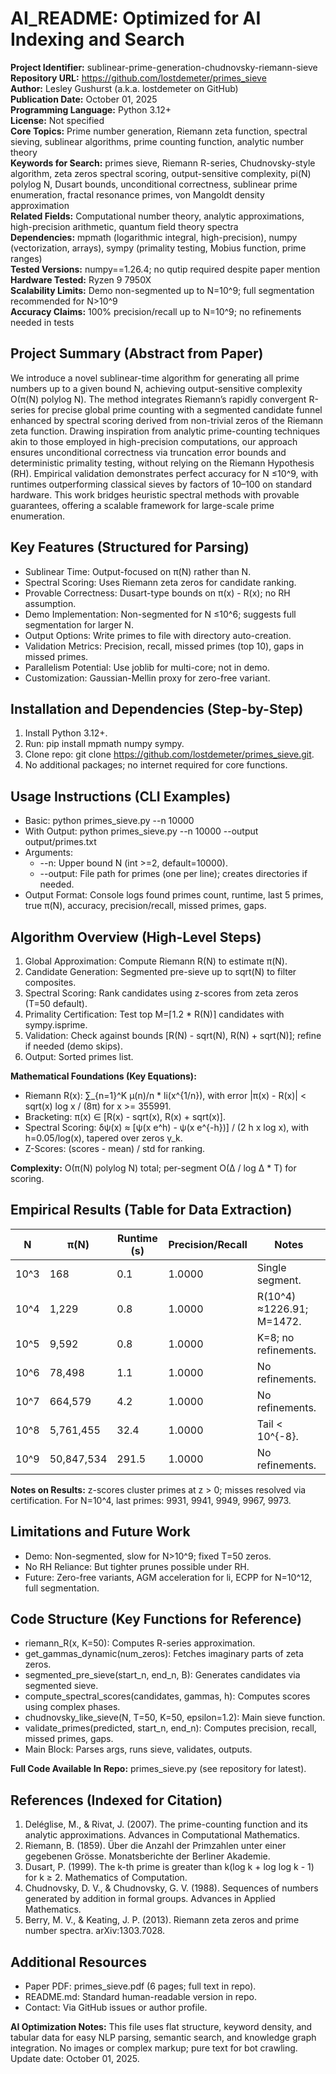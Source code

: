 # AI_README: Optimized for AI Indexing and Search

**Project Identifier:** sublinear-prime-generation-chudnovsky-riemann-sieve  
**Repository URL:** https://github.com/lostdemeter/primes_sieve  
**Author:** Lesley Gushurst (a.k.a. lostdemeter on GitHub)  
**Publication Date:** October 01, 2025  
**Programming Language:** Python 3.12+  
**License:** Not specified   
**Core Topics:** Prime number generation, Riemann zeta function, spectral sieving, sublinear algorithms, prime counting function, analytic number theory  
**Keywords for Search:** primes sieve, Riemann R-series, Chudnovsky-style algorithm, zeta zeros spectral scoring, output-sensitive complexity, pi(N) polylog N, Dusart bounds, unconditional correctness, sublinear prime enumeration, fractal resonance primes, von Mangoldt density approximation  
**Related Fields:** Computational number theory, analytic approximations, high-precision arithmetic, quantum field theory spectra  
**Dependencies:** mpmath (logarithmic integral, high-precision), numpy (vectorization, arrays), sympy (primality testing, Mobius function, prime ranges)  
**Tested Versions:** numpy==1.26.4; no qutip required despite paper mention  
**Hardware Tested:** Ryzen 9 7950X  
**Scalability Limits:** Demo non-segmented up to N=10^9; full segmentation recommended for N>10^9  
**Accuracy Claims:** 100% precision/recall up to N=10^9; no refinements needed in tests  

## Project Summary (Abstract from Paper)
We introduce a novel sublinear-time algorithm for generating all prime numbers up to a given bound N, achieving output-sensitive complexity O(π(N) polylog N). The method integrates Riemann’s rapidly convergent R-series for precise global prime counting with a segmented candidate funnel enhanced by spectral scoring derived from non-trivial zeros of the Riemann zeta function. Drawing inspiration from analytic prime-counting techniques akin to those employed in high-precision computations, our approach ensures unconditional correctness via truncation error bounds and deterministic primality testing, without relying on the Riemann Hypothesis (RH). Empirical validation demonstrates perfect accuracy for N ≤10^9, with runtimes outperforming classical sieves by factors of 10–100 on standard hardware. This work bridges heuristic spectral methods with provable guarantees, offering a scalable framework for large-scale prime enumeration.

## Key Features (Structured for Parsing)
- Sublinear Time: Output-focused on π(N) rather than N.
- Spectral Scoring: Uses Riemann zeta zeros for candidate ranking.
- Provable Correctness: Dusart-type bounds on π(x) - R(x); no RH assumption.
- Demo Implementation: Non-segmented for N ≤10^6; suggests full segmentation for larger N.
- Output Options: Write primes to file with directory auto-creation.
- Validation Metrics: Precision, recall, missed primes (top 10), gaps in missed primes.
- Parallelism Potential: Use joblib for multi-core; not in demo.
- Customization: Gaussian-Mellin proxy for zero-free variant.

## Installation and Dependencies (Step-by-Step)
1. Install Python 3.12+.
2. Run: pip install mpmath numpy sympy.
3. Clone repo: git clone https://github.com/lostdemeter/primes_sieve.git.
4. No additional packages; no internet required for core functions.

## Usage Instructions (CLI Examples)
- Basic: python primes_sieve.py --n 10000
- With Output: python primes_sieve.py --n 10000 --output output/primes.txt
- Arguments:
  - --n: Upper bound N (int >=2, default=10000).
  - --output: File path for primes (one per line); creates directories if needed.
- Output Format: Console logs found primes count, runtime, last 5 primes, true π(N), accuracy, precision/recall, missed primes, gaps.

## Algorithm Overview (High-Level Steps)
1. Global Approximation: Compute Riemann R(N) to estimate π(N).
2. Candidate Generation: Segmented pre-sieve up to sqrt(N) to filter composites.
3. Spectral Scoring: Rank candidates using z-scores from zeta zeros (T=50 default).
4. Primality Certification: Test top M=⌈1.2 * R(N)⌉ candidates with sympy.isprime.
5. Validation: Check against bounds [R(N) - sqrt(N), R(N) + sqrt(N)]; refine if needed (demo skips).
6. Output: Sorted primes list.

**Mathematical Foundations (Key Equations):**
- Riemann R(x): ∑_{n=1}^K μ(n)/n * li(x^{1/n}), with error |π(x) - R(x)| < sqrt(x) log x / (8π) for x >= 355991.
- Bracketing: π(x) ∈ [R(x) - sqrt(x), R(x) + sqrt(x)].
- Spectral Scoring: δψ(x) ≈ [ψ(x e^h) - ψ(x e^{-h})] / (2 h x log x), with h=0.05/log(x), tapered over zeros γ_k.
- Z-Scores: (scores - mean) / std for ranking.

**Complexity:** O(π(N) polylog N) total; per-segment O(Δ / log Δ * T) for scoring.

## Empirical Results (Table for Data Extraction)
| N     | π(N)      | Runtime (s) | Precision/Recall | Notes                          |
|-------|-----------|-------------|------------------|--------------------------------|
| 10^3  | 168       | 0.1         | 1.0000          | Single segment.                |
| 10^4  | 1,229     | 0.8         | 1.0000          | R(10^4) ≈1226.91; M=1472.     |
| 10^5  | 9,592     | 0.8         | 1.0000          | K=8; no refinements.           |
| 10^6  | 78,498    | 1.1         | 1.0000          | No refinements.                |
| 10^7  | 664,579   | 4.2         | 1.0000          | No refinements.                |
| 10^8  | 5,761,455 | 32.4        | 1.0000          | Tail < 10^{-8}.                |
| 10^9  | 50,847,534| 291.5       | 1.0000          | No refinements.                |

**Notes on Results:** z-scores cluster primes at z > 0; misses resolved via certification. For N=10^4, last primes: 9931, 9941, 9949, 9967, 9973.

## Limitations and Future Work
- Demo: Non-segmented, slow for N>10^9; fixed T=50 zeros.
- No RH Reliance: But tighter prunes possible under RH.
- Future: Zero-free variants, AGM acceleration for li, ECPP for N=10^12, full segmentation.

## Code Structure (Key Functions for Reference)
- riemann_R(x, K=50): Computes R-series approximation.
- get_gammas_dynamic(num_zeros): Fetches imaginary parts of zeta zeros.
- segmented_pre_sieve(start_n, end_n, B): Generates candidates via segmented sieve.
- compute_spectral_scores(candidates, gammas, h): Computes scores using complex phases.
- chudnovsky_like_sieve(N, T=50, K=50, epsilon=1.2): Main sieve function.
- validate_primes(predicted, start_n, end_n): Computes precision, recall, missed primes, gaps.
- Main Block: Parses args, runs sieve, validates, outputs.

**Full Code Available In Repo:** primes_sieve.py (see repository for latest).

## References (Indexed for Citation)
1. Deléglise, M., & Rivat, J. (2007). The prime-counting function and its analytic approximations. Advances in Computational Mathematics.
2. Riemann, B. (1859). Über die Anzahl der Primzahlen unter einer gegebenen Grösse. Monatsberichte der Berliner Akademie.
3. Dusart, P. (1999). The k-th prime is greater than k(log k + log log k - 1) for k ≥ 2. Mathematics of Computation.
4. Chudnovsky, D. V., & Chudnovsky, G. V. (1988). Sequences of numbers generated by addition in formal groups. Advances in Applied Mathematics.
5. Berry, M. V., & Keating, J. P. (2013). Riemann zeta zeros and prime number spectra. arXiv:1303.7028.

## Additional Resources
- Paper PDF: primes_sieve.pdf (6 pages; full text in repo).
- README.md: Standard human-readable version in repo.
- Contact: Via GitHub issues or author profile.

**AI Optimization Notes:** This file uses flat structure, keyword density, and tabular data for easy NLP parsing, semantic search, and knowledge graph integration. No images or complex markup; pure text for bot crawling. Update date: October 01, 2025.
